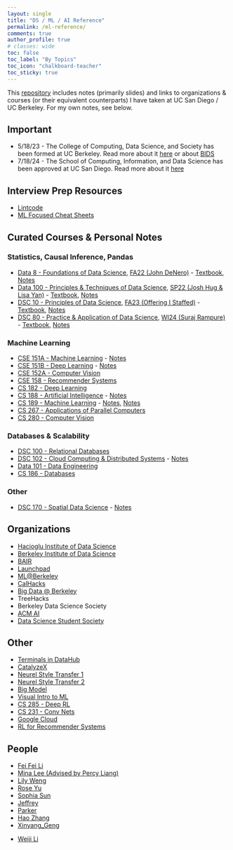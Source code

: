 ```yaml
---
layout: single
title: "DS / ML / AI Reference"
permalink: /ml-reference/
comments: true
author_profile: true
# classes: wide
toc: false
toc_label: "By Topics"
toc_icon: "chalkboard-teacher"
toc_sticky: true
---
```


This [repository](https://github.com/natdosan/ML-Reference) includes notes (primarily slides) and links to organizations & courses (or their equivalent counterparts) I have taken at UC San Diego / UC Berkeley. For my own notes, see below.

## Important
- 5/18/23 - The College of Computing, Data Science, and Society has been formed at UC Berkeley. 
Read more about it [here](https://data.berkeley.edu/) or about [BIDS](https://bids.berkeley.edu/software)
- 7/18/24 - The School of Computing, Information, and Data Science has been approved at UC San Diego. Read more about it [here](https://today.ucsd.edu/story/uc-regents-approve-new-school-of-computing-information-and-data-sciences-at-uc-san-diego)

## Interview Prep Resources
- [Lintcode](https://www.lintcode.com/problem/?typeId=3)
- [ML Focused Cheat Sheets](https://dev.to/heyonuoha/a-simple-machine-learning-cheat-sheet-for-cracking-the-theory-interview-gfk)

## Curated Courses & Personal Notes

### Statistics, Causal Inference, Pandas
* [Data 8 - Foundations of Data Science](https://www.data8.org/fa23/), [FA22 (John DeNero)](https://www.data8.org/fa22/) - [Textbook](https://inferentialthinking.com/chapters/intro.html), [Notes](https://purrfect-zinc-f80.notion.site/DSC-10-Notes-a347b64b5afc496bad4d02154c1c8e54?pvs=74)
* [Data 100 - Principles & Techniques of Data Science](https://ds100.org/sp23/), [SP22 (Josh Hug & Lisa Yan)](https://ds100.org/sp22/) - [Textbook](https://learningds.org/intro.html), [Notes](https://purrfect-zinc-f80.notion.site/DSC-80-Notes-6d68e84d54c44e5c97c62a56dc9bd5e3?pvs=4)
* [DSC 10 - Principles of Data Science](https://dsc10.com/), [FA23 (Offering I Staffed)](https://dsc-courses.github.io/dsc10-2023-fa/)  - [Textbook](https://inferentialthinking.com/chapters/intro.html), [Notes](https://purrfect-zinc-f80.notion.site/DSC-10-Notes-a347b64b5afc496bad4d02154c1c8e54?pvs=74)
* [DSC 80 - Practice & Application of Data Science](https://dsc-courses.github.io/dsc80-2024-sp/), [WI24 (Suraj Rampure)](https://dsc-courses.github.io/dsc80-2024-wi/) - [Textbook](https://learningds.org/intro.html), [Notes](https://purrfect-zinc-f80.notion.site/DSC-80-Notes-6d68e84d54c44e5c97c62a56dc9bd5e3?pvs=4)

### Machine Learning
* [CSE 151A - Machine Learning](https://shangjingbo1226.github.io/teaching/2023-spring-CSE151A-CSE-251A-ML) - [Notes](https://purrfect-zinc-f80.notion.site/CSE-151A-Notes-9ecf18e9b1c8482a8eeb69784a098bf2)
* [CSE 151B - Deep Learning](https://sites.google.com/view/cse151b) - [Notes](https://purrfect-zinc-f80.notion.site/CSE-151B-Notes-2c97fd4b582a4419870758f31b3ac72b?pvs=4)
* [CSE 152A - Computer Vision](https://ucsd-cse-152.github.io/FA20/schedule.html)
* [CSE 158 - Recommender Systems](https://cseweb.ucsd.edu/classes/fa23/cse258-a/)
* [CS 182 - Deep Learning](https://cs182sp21.github.io/)
* [CS 188 - Artificial Intelligence](https://inst.eecs.berkeley.edu/~cs188/su23/) - [Notes](https://purrfect-zinc-f80.notion.site/CS-188-Notes-0db1181094744173ac5efdce49d563d9?pvs=4)
* [CS 189 - Machine Learning](https://people.eecs.berkeley.edu/~jrs/189/) - [Notes](https://smartspot2.github.io/assets/pdf/CS189_Lecture_Notes.pdf), [Notes](https://eecs189.org/resources.html)
* [CS 267 - Applications of Parallel Computers](https://sites.google.com/lbl.gov/cs267-spr2023)
* [CS 280 - Computer Vision](https://cs280-berkeley.github.io/)
  
### Databases & Scalability
* [DSC 100 - Relational Databases](https://kshannon.github.io/ucsd-dsc100/)
* [DSC 102 - Cloud Computing & Distributed Systems](https://dsc-courses.github.io/dsc102-2023-sp/) - [Notes](https://purrfect-zinc-f80.notion.site/DSC-102-Notes-a1c1d75786d6442eb22af3667f6d800c?pvs=4)
* [Data 101 - Data Engineering](https://www.data101.org/sp24/)
* [CS 186 - Databases](https://cs186berkeley.net/)

### Other
* [DSC 170 - Spatial Data Science](https://sites.google.com/ucsd.edu/dsc-170-winter-2023/syllabus?authuser=0) - [Notes](https://purrfect-zinc-f80.notion.site/DSC-170-Notes-f9da860424604dd7981c1f074a990edc?pvs=4)


## Organizations
* [Hacioglu Institute of Data Science](https://dsc-courses.github.io/)
* [Berkeley Institute of Data Science](https://bids.berkeley.edu/)
* [BAIR](https://bair.berkeley.edu/blog/?refresh=1)
* [Launchpad](https://launchpad.berkeley.edu/projects/)
* [ML@Berkeley](https://ml.berkeley.edu/)
* [CalHacks](https://www.calhacks.io/)
* [Big Data @ Berkeley](https://bd.berkeley.edu/)
* TreeHacks
* Berkeley Data Science Society 
* [ACM AI](https://ai.acmucsd.com/)
* [Data Science Student Society](https://ds3ucsd.com)

## Other 
* [Terminals in DataHub](https://sndev.ucsd.edu/its?id=kb_article_view&sysparm_article=KB0033812)
* [CatalyzeX](https://www.catalyzex.com/paper/arxiv:1901.03915)
* [Neurel Style Transfer 1](https://www.v7labs.com/blog/neural-style-transfer)
* [Neurel Style Transfer 2](https://reiinakano.com/2019/06/21/robust-neural-style-transfer.html)
* [Big Model](https://sites.google.com/view/icml-2022-big-model)
* [Visual Intro to ML](http://www.r2d3.us/visual-intro-to-machine-learning-part-1/)
* [CS 285 - Deep RL](https://rail.eecs.berkeley.edu/deeprlcourse/)
* [CS 231 - Conv Nets](https://cs231n.github.io/convolutional-networks/)
* [Google Cloud](https://docs.google.com/document/d/1YKSzyy5mk2h2lCKmoIyMUJ4AouT5nvzInwRlKxV2rQA/edit)
* [RL for Recommender Systems](https://arxiv.org/abs/2101.06286)

## People
* [Fei Fei Li](https://profiles.stanford.edu/fei-fei-li?releaseVersion=10.5.2)
* [Mina Lee (Advised by Percy Liang)](https://minalee.info/about/)
* [Lily Weng](https://lilywenglab.github.io/)
* [Rose Yu](roseyu.com)
* [Sophia Sun](https://huiwenn.github.io/assets/img/idx/cv.pdf)
* [Jeffrey](https://jshen13.github.io/)
* [Parker](https://parkeraddison.com/)
* [Hao Zhang](https://forms.office.com/pages/responsepage.aspx?id=DQSIkWdsW0yxEjajBLZtrQAAAAAAAAAAAANAAa-SsTJUM1M1QlNEWERZTVJKTFJRUzhOUk1FVjg0MC4u)
* [Xinyang_Geng](http://young-geng.xyz/)
  
<!--[(email about hz)] : # -->

* [Weiji Li](https://weijil.com/)
